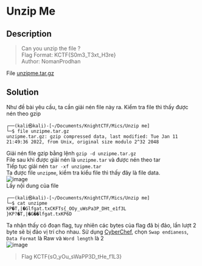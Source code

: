 # Unzip Me
## Description
> Can you unzip the file ?         
> Flag Format: KCTF{S0m3_T3xt_H3re}          
> Author: NomanProdhan

File [unzipme.tar.gz](https://github.com/Butterflies4/KnightCTF2022/edit/main/Misc/Unzip%20Me/unzipme.tar.gz)
## Solution
Như đề bài yêu cầu, ta cần giải nén file này ra.
Kiểm tra file thì thấy được nén theo gzip      
```
┌──(kali㉿kali)-[~/Documents/KnightCTF/Mics/Unzip me]
└─$ file unzipme.tar.gz             
unzipme.tar.gz: gzip compressed data, last modified: Tue Jan 11 21:49:36 2022, from Unix, original size modulo 2^32 2048
```
Giải nén file gzip bằng lệnh `gzip -d unzipme.tar.gz`     
File sau khi được giải nén là `unzipme.tar` và được nén theo tar     
Tiếp tục giải nén `tar -xf unzipme.tar`     
Ta được file `unzipme`, kiểm tra kiểu file thì thấy đây là file data.      
![image](https://user-images.githubusercontent.com/62021009/150647491-30a5cac1-7013-49d3-b083-caa26f3fa7c4.png)        
Lấy nội dung của file     
```
┌──(kali㉿kali)-[~/Documents/KnightCTF/Mics/Unzip me]
└─$ cat unzipme    
KP�T,|�Glfgat.txCKFTs{_OOy_uWsPa3P_DHt_e1f3L
}KP?�T,|�G��lfgat.txKP6D
```
Ta nhận thấy có đoạn flag, tuy nhiên các bytes của flag đã bị đảo, lần lượt 2 byte sẽ bị đảo vị trí cho nhau. Sử dụng [CyberChef](https://gchq.github.io/CyberChef), chọn `Swap endianess`, `Data Format` là Raw và `Word length` là 2       
![image](https://user-images.githubusercontent.com/62021009/150647770-33136f24-07ef-401d-861e-f7ba65cd2960.png)
> Flag KCTF{sO_yOu_sWaPP3D_tHe_f1L3}
